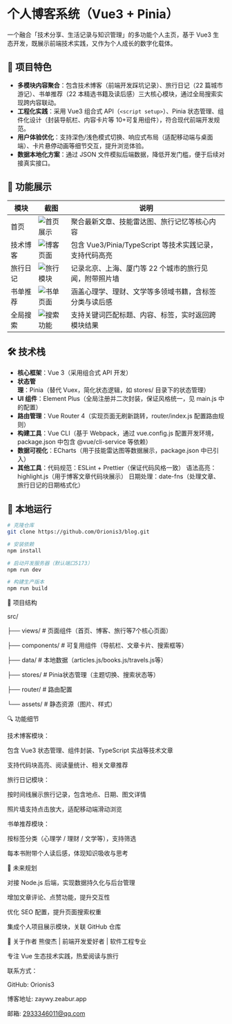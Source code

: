 # 个人博客系统（Vue3 + Pinia）

一个融合「技术分享、生活记录与知识管理」的多功能个人主页，基于 Vue3 生态开发，既展示前端技术实践，又作为个人成长的数字化载体。

## 🌟 项目特色

- **多模块内容聚合**：包含技术博客（前端开发踩坑记录）、旅行日记（22 篇城市游记）、书单推荐（22 本精选书籍及读后感）三大核心模块，通过全局搜索实现跨内容联动。
- **工程化实践**：采用 Vue3 组合式 API（`<script setup>`）、Pinia 状态管理、组件化设计（封装导航栏、内容卡片等 10+可复用组件），符合现代前端开发规范。
- **用户体验优化**：支持深色/浅色模式切换、响应式布局（适配移动端与桌面端）、卡片悬停动画等细节交互，提升浏览体验。
- **数据本地化方案**：通过 JSON 文件模拟后端数据，降低开发门槛，便于后续对接真实接口。

## 📸 功能展示

| 模块     | 截图                                                                                                  | 说明                                                    |
| -------- | ----------------------------------------------------------------------------------------------------- | ------------------------------------------------------- |
| 首页     | ![首页展示](https://raw.githubusercontent.com/Orionis3/blog/main/public/shoye.png) | 聚合最新文章、技能雷达图、旅行记忆等核心内容            |
| 技术博客 | ![博客页面](https://raw.githubusercontent.com/Orionis3/blog/main/public/jishuye.png)     | 包含 Vue3/Pinia/TypeScript 等技术实践记录，支持代码高亮 |
| 旅行日记 | ![旅行模块](https://raw.githubusercontent.com/Orionis3/blog/main/public/lvxing.png)   | 记录北京、上海、厦门等 22 个城市的旅行见闻，附带照片墙  |
| 书单推荐 | ![书单页面](https://raw.githubusercontent.com/Orionis3/blog/main/public/shudan.png)    | 涵盖心理学、理财、文学等多领域书籍，含标签分类与读后感  |
| 全局搜索 | ![搜索功能](https://raw.githubusercontent.com/Orionis3/blog/main/public/quanju.png)   | 支持关键词匹配标题、内容、标签，实时返回跨模块结果      |

## 🛠️ 技术栈

- **核心框架**：Vue 3（采用组合式 API 开发）
- **状态管理**：Pinia（替代 Vuex，简化状态逻辑，如 stores/ 目录下的状态管理）
- **UI 组件**：Element Plus（全局注册并二次封装，保证风格统一，见 main.js 中的配置）
- **路由管理**：Vue Router 4（实现页面无刷新跳转，router/index.js 配置路由规则）
- **构建工具**：Vue CLI（基于 Webpack，通过 vue.config.js 配置开发环境，package.json 中包含 @vue/cli-service 等依赖）
- **数据可视化**：ECharts（用于技能雷达图等数据展示，package.json 中已引入）
- **其他工具**：代码规范：ESLint + Prettier（保证代码风格一致）
                语法高亮：highlight.js（用于博客文章代码块展示）
                日期处理：date-fns（处理文章、旅行日记的日期格式化）

## 🚀 本地运行

```bash
# 克隆仓库
git clone https://github.com/Orionis3/blog.git

# 安装依赖
npm install

# 启动开发服务器（默认端口5173）
npm run dev

# 构建生产版本
npm run build
```

📁 项目结构

src/

├── views/          # 页面组件（首页、博客、旅行等7个核心页面）

├── components/     # 可复用组件（导航栏、文章卡片、搜索框等）

├── data/           # 本地数据（articles.js/books.js/travels.js等）

├── stores/         # Pinia状态管理（主题切换、搜索状态等）

├── router/         # 路由配置

└── assets/         # 静态资源（图片、样式）

🔍 功能细节

技术博客模块：

包含 Vue3 状态管理、组件封装、TypeScript 实战等技术文章

支持代码块高亮、阅读量统计、相关文章推荐

旅行日记模块：

按时间线展示旅行记录，包含地点、日期、图文详情

照片墙支持点击放大，适配移动端滑动浏览

书单推荐模块：

按标签分类（心理学 / 理财 / 文学等），支持筛选

每本书附带个人读后感，体现知识吸收与思考

🔄 未来规划

对接 Node.js 后端，实现数据持久化与后台管理

增加文章评论、点赞功能，提升交互性

优化 SEO 配置，提升页面搜索权重

集成个人项目展示模块，关联 GitHub 仓库


👤 关于作者
熊俊杰 | 前端开发爱好者 | 软件工程专业

专注 Vue 生态技术实践，热爱阅读与旅行

联系方式：

GitHub: Orionis3

博客地址: zaywy.zeabur.app

邮箱: 2933346011@qq.com

